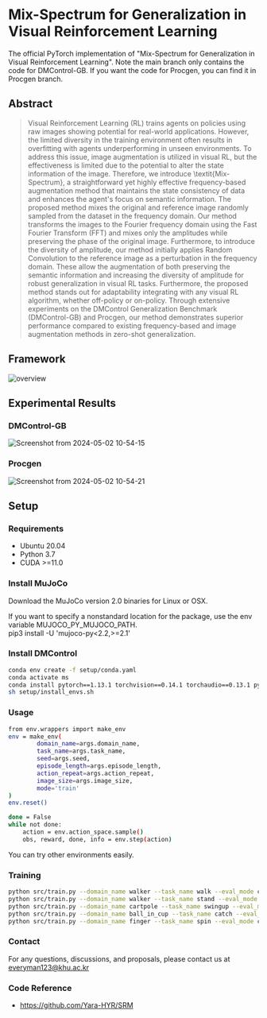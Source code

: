 # Mix-Spectrum for Generalization in Visual Reinforcement Learning
The official PyTorch implementation of "Mix-Spectrum for Generalization in Visual Reinforcement Learning". Note the main branch only contains the code for DMControl-GB. If you want the code for Procgen, you can find it in Procgen branch.

## Abstract
> Visual Reinforcement Learning (RL) trains agents on policies using raw images showing potential for real-world applications. 
However, the limited diversity in the training environment often results in overfitting with agents underperforming in unseen environments.
To address this issue, image augmentation is utilized in visual RL, but the effectiveness is limited due to the potential to alter the state information of the image.
Therefore, we introduce \textit{Mix-Spectrum}, a straightforward yet highly effective frequency-based augmentation method that maintains the state consistency of data and enhances the agent's focus on semantic information.
The proposed method mixes the original and reference image randomly sampled from the dataset in the frequency domain.
Our method transforms the images to the Fourier frequency domain using the Fast Fourier Transform (FFT) and mixes only the amplitudes while preserving the phase of the original image.
Furthermore, to introduce the diversity of amplitude, our method initially applies Random Convolution to the reference image as a perturbation in the frequency domain.
These allow the augmentation of both preserving the semantic information and increasing the diversity of amplitude for robust generalization in visual RL tasks.
Furthermore, the proposed method stands out for adaptability integrating with any visual RL algorithm, whether off-policy or on-policy.
Through extensive experiments on the DMControl Generalization Benchmark (DMControl-GB) and Procgen, our method demonstrates superior performance compared to existing frequency-based and image augmentation methods in zero-shot generalization.

## Framework
![overview](https://github.com/AIRLABkhu/Mix-Spectrum/assets/140928101/5129d59b-9a9d-41a0-86e6-aa96296c7b41)

## Experimental Results
### DMControl-GB
![Screenshot from 2024-05-02 10-54-15](https://github.com/AIRLABkhu/Mix-Spectrum/assets/140928101/b038d1f3-65a7-4860-9001-3ccf93b11e34)

### Procgen
![Screenshot from 2024-05-02 10-54-21](https://github.com/AIRLABkhu/Mix-Spectrum/assets/140928101/a5740779-9741-4d70-8138-86d3a68b4a42)

## Setup
### Requirements
- Ubuntu 20.04
- Python 3.7
- CUDA >=11.0

### Install MuJoCo
Download the MuJoCo version 2.0 binaries for Linux or OSX. 

If you want to specify a nonstandard location for the package, use the env variable MUJOCO_PY_MUJOCO_PATH.  
pip3 install -U 'mujoco-py<2.2,>=2.1'




### Install DMControl

``` bash
conda env create -f setup/conda.yaml
conda activate ms
conda install pytorch==1.13.1 torchvision==0.14.1 torchaudio==0.13.1 pytorch-cuda=11.7 -c pytorch -c nvidia
sh setup/install_envs.sh
```

### Usage
``` bash
from env.wrappers import make_env  
env = make_env(  
        domain_name=args.domain_name,  
        task_name=args.task_name,  
        seed=args.seed,  
        episode_length=args.episode_length,  
        action_repeat=args.action_repeat,  
        image_size=args.image_size,  
        mode='train'  
)
env.reset()

done = False
while not done:
    action = env.action_space.sample()
    obs, reward, done, info = env.step(action)  
```

You can try other environments easily.



### Training
``` bash
python src/train.py --domain_name walker --task_name walk --eval_mode color_easy --algorithm sac_aug --seed 1111 --augmentation mix_freq --action_repeat 4 --gpu 0
python src/train.py --domain_name walker --task_name stand --eval_mode color_easy --algorithm sac_aug --seed 1111 --augmentation mix_freq --action_repeat 4 --gpu 0
python src/train.py --domain_name cartpole --task_name swingup --eval_mode color_easy --algorithm sac_aug --seed 1111 --augmentation mix_freq --action_repeat 8 --gpu 0
python src/train.py --domain_name ball_in_cup --task_name catch --eval_mode color_easy --algorithm sac_aug --seed 1111 --augmentation mix_freq --action_repeat 4 --gpu 0
python src/train.py --domain_name finger --task_name spin --eval_mode color_easy --algorithm sac_aug --seed 1111 --augmentation mix_freq --action_repeat 2 --gpu 0
```

### Contact
For any questions, discussions, and proposals, please contact us at everyman123@khu.ac.kr

### Code Reference
- https://github.com/Yara-HYR/SRM
